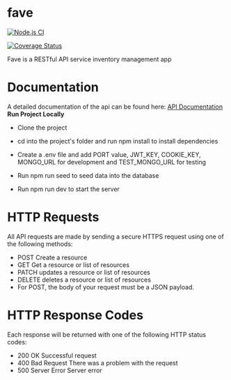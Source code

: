# fave

[![Node.js CI](https://github.com/donaldcrane/fave/actions/workflows/.node.js.yml/badge.svg)](https://github.com/donaldcrane/fave/actions/workflows/.node.js.yml)

[![Coverage Status](https://coveralls.io/repos/github/donaldcrane/fave/badge.png?branch=main)](https://coveralls.io/github/donaldcrane/fave?branch=main)

Fave is a RESTful API service inventory management app

# Documentation

A detailed documentation of the api can be found here: [API Documentation](https://documenter.getpostman.com/view/11971882/UzJLQGqL)
**Run Project Locally**

- Clone the project
- cd into the project's folder and run npm install to install dependencies
- Create a .env file and add PORT value, JWT_KEY, COOKIE_KEY, MONGO_URL for development and TEST_MONGO_URL for testing

- Run npm run seed to seed data into the database
- Run npm run dev to start the server

# HTTP Requests

All API requests are made by sending a secure HTTPS request using one of the following methods:

- POST Create a resource
- GET Get a resource or list of resources
- PATCH updates a resource or list of resources
- DELETE deletes a resource or list of resources
- For POST, the body of your request must be a JSON payload.

# HTTP Response Codes

Each response will be returned with one of the following HTTP status codes:

- 200 OK Successful request
- 400 Bad Request There was a problem with the request
- 500 Server Error Server error
